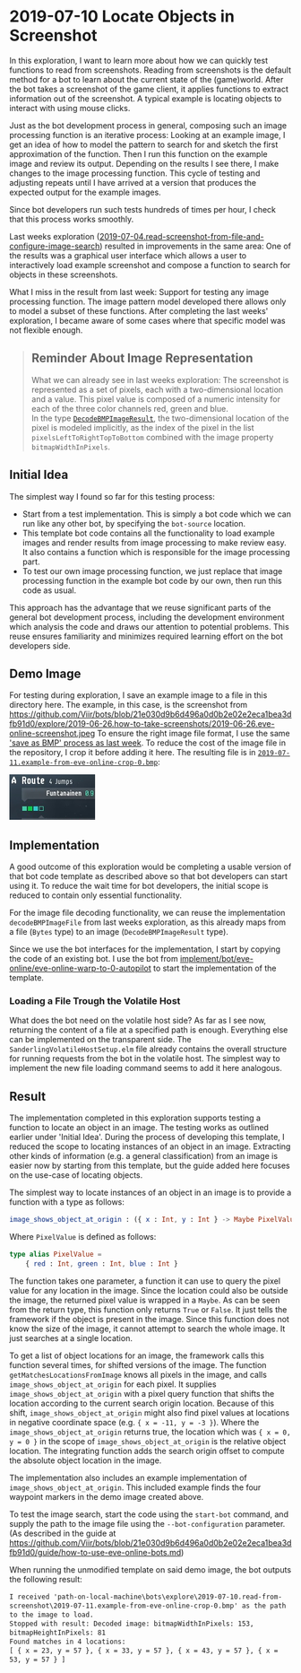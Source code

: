 # 2019-07-10 Locate Objects in Screenshot

In this exploration, I want to learn more about how we can quickly test functions to read from screenshots. Reading from screenshots is the default method for a bot to learn about the current state of the (game)world. After the bot takes a screenshot of the game client, it applies functions to extract information out of the screenshot. A typical example is locating objects to interact with using mouse clicks.

Just as the bot development process in general, composing such an image processing function is an iterative process: Looking at an example image, I get an idea of how to model the pattern to search for and sketch the first approximation of the function. Then I run this function on the example image and review its output. Depending on the results I see there, I make changes to the image processing function. This cycle of testing and adjusting repeats until I have arrived at a version that produces the expected output for the example images.

Since bot developers run such tests hundreds of times per hour, I check that this process works smoothly.

Last weeks exploration ([2019-07-04.read-screenshot-from-file-and-configure-image-search](./../2019-07-04.read-screenshot-from-file-and-configure-image-search/app/src/Main.elm)) resulted in improvements in the same area: One of the results was a graphical user interface which allows a user to interactively load example screenshot and compose a function to search for objects in these screenshots.

What I miss in the result from last week: Support for testing any image processing function. The image pattern model developed there allows only to model a subset of these functions. After completing the last weeks' exploration, I became aware of some cases where that specific model was not flexible enough.

> ## Reminder About Image Representation  
>  
> What we can already see in last weeks exploration: The screenshot is represented as a set of pixels, each with a two-dimensional location and a value. This pixel value is composed of a numeric intensity for each of the three color channels red, green and blue.  
> In the type [`DecodeBMPImageResult`](./../2019-07-04.read-screenshot-from-file-and-configure-image-search/app/src/DecodeBMPImage.elm), the two-dimensional location of the pixel is modeled implicitly, as the index of the pixel in the list `pixelsLeftToRightTopToBottom` combined with the image property `bitmapWidthInPixels`.

## Initial Idea

The simplest way I found so far for this testing process:

+ Start from a test implementation. This is simply a bot code which we can run like any other bot, by specifying the `bot-source` location.
+ This template bot code contains all the functionality to load example images and render results from image processing to make review easy. It also contains a function which is responsible for the image processing part.
+ To test our own image processing function, we just replace that image processing function in the example bot code by our own, then run this code as usual.

This approach has the advantage that we reuse significant parts of the general bot development process, including the development environment which analysis the code and draws our attention to potential problems. This reuse ensures familiarity and minimizes required learning effort on the bot developers side.

## Demo Image

For testing during exploration, I save an example image to a file in this directory here. The example, in this case, is the screenshot from https://github.com/Viir/bots/blob/21e030d9b6d496a0d0b2e02e2eca1bea3dfb91d0/explore/2019-06-26.how-to-take-screenshots/2019-06-26.eve-online-screenshot.jpeg
To ensure the right image file format, I use the same ['save as BMP' process as last week](./../2019-07-04.read-screenshot-from-file-and-configure-image-search/app/tests/DecodeBMPImageTest.elm). To reduce the cost of the image file in the repository, I crop it before adding it here. The resulting file is in [`2019-07-11.example-from-eve-online-crop-0.bmp`](./2019-07-11.example-from-eve-online-crop-0.bmp):

![2019-07-11.example-from-eve-online-crop-0.bmp](./2019-07-11.example-from-eve-online-crop-0.bmp)

## Implementation

A good outcome of this exploration would be completing a usable version of that bot code template as described above so that bot developers can start using it. To reduce the wait time for bot developers, the initial scope is reduced to contain only essential functionality.

For the image file decoding functionality, we can reuse the implementation `decodeBMPImageFile` from last weeks exploration, as this already maps from a file (`Bytes` type) to an image (`DecodeBMPImageResult` type).

Since we use the bot interfaces for the implementation, I start by copying the code of an existing bot. I use the bot from [implement/bot/eve-online/eve-online-warp-to-0-autopilot](./../../implement/bot/eve-online/eve-online-warp-to-0-autopilot) to start the implementation of the template.

### Loading a File Trough the Volatile Host

What does the bot need on the volatile host side? As far as I see now, returning the content of a file at a specified path is enough. Everything else can be implemented on the transparent side. The `SanderlingVolatileHostSetup.elm` file already contains the overall structure for running requests from the bot in the volatile host. The simplest way to implement the new file loading command seems to add it here analogous.

## Result

The implementation completed in this exploration supports testing a function to locate an object in an image. The testing works as outlined earlier under 'Initial Idea'. During the process of developing this template, I reduced the scope to locating instances of an object in an image. Extracting other kinds of information (e.g. a general classification) from an image is easier now by starting from this template, but the guide added here focuses on the use-case of locating objects.

The simplest way to locate instances of an object in an image is to provide a function with a type as follows:
```elm
image_shows_object_at_origin : ({ x : Int, y : Int } -> Maybe PixelValue) -> Bool
```

Where `PixelValue` is defined as follows:
```elm
type alias PixelValue =
    { red : Int, green : Int, blue : Int }
```

The function takes one parameter, a function it can use to query the pixel value for any location in the image. Since the location could also be outside the image, the returned pixel value is wrapped in a `Maybe`.
As can be seen from the return type, this function only returns `True` or `False`. It just tells the framework if the object is present in the image. Since this function does not know the size of the image, it cannot attempt to search the whole image. It just searches at a single location.

To get a list of object locations for an image, the framework calls this function several times, for shifted versions of the image.
The function `getMatchesLocationsFromImage` knows all pixels in the image, and calls `image_shows_object_at_origin` for each pixel. It supplies `image_shows_object_at_origin` with a pixel query function that shifts the location according to the current search origin location. Because of this shift, `image_shows_object_at_origin` might also find pixel values at locations in negative coordinate space (e.g. `{ x = -11, y = -3 }`).
Where the `image_shows_object_at_origin` returns true, the location which was `{ x = 0, y = 0 }` in the scope of `image_shows_object_at_origin` is the relative object location. The integrating function adds the search origin offset to compute the absolute object location in the image.

The implementation also includes an example implementation of `image_shows_object_at_origin`. This included example finds the four waypoint markers in the demo image created above.

To test the image search, start the code using the `start-bot` command, and supply the path to the image file using the `--bot-configuration` parameter. (As described in the guide at https://github.com/Viir/bots/blob/21e030d9b6d496a0d0b2e02e2eca1bea3dfb91d0/guide/how-to-use-eve-online-bots.md)

When running the unmodified template on said demo image, the bot outputs the following result:

```text
I received 'path-on-local-machine\bots\explore\2019-07-10.read-from-screenshot\2019-07-11.example-from-eve-online-crop-0.bmp' as the path to the image to load.
Stopped with result: Decoded image: bitmapWidthInPixels: 153, bitmapHeightInPixels: 81
Found matches in 4 locations:
[ { x = 23, y = 57 }, { x = 33, y = 57 }, { x = 43, y = 57 }, { x = 53, y = 57 } ]
```
